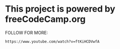 # This project is powered by freeCodeCamp.org
FOLLOW FOR MORE:
```
https://www.youtube.com/watch?v=ftKiHCDVwfA
```
